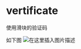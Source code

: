 # vertificate
使用滑块的验证码

如下图
![在这里插入图片描述](https://img-blog.csdnimg.cn/20200521211022825.png?x-oss-process=image/watermark,type_ZmFuZ3poZW5naGVpdGk,shadow_10,text_aHR0cHM6Ly9ibG9nLmNzZG4ubmV0L3FxXzM3MTYxNzQx,size_16,color_FFFFFF,t_70)
